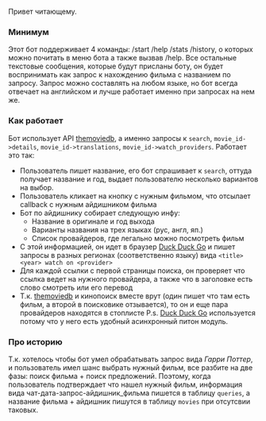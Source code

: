 Привет читающему.

### Минимум
Этот бот поддерживает 4 команды: /start /help /stats /history, о которых можно почитать в меню бота а также вызвав /help. 
Все остальные текстовые сообщения, которые будут присланы боту, он будет воспринимать как запрос к нахождению фильма с названием по запросу.
Запрос можно составлять на любом языке, но бот всегда отвечает на английском и лучше работает именно при запросах на нем же.

### Как работает
Бот использует API [themoviedb](https://themoviedb.org), а именно запросы к `search`, `movie_id->details`, `movie_id->translations`, `movie_id->watch_providers`. Работает это так:
 - Пользователь пишет название, его бот спрашивает к `search`, оттуда получает название и год, выдает пользователю несколько вариантов на выбор.
 - Пользователь кликает на кнопку с нужным фильмом, что отсылает callback с нужным айдишником фильма
 - Бот по айдишнику собирает следующую инфу:
   - Название в оригинале и год выхода
   - Варианты названия на трех языках (рус, англ, яп.)
   - Список провайдеров, где легально можно посмотреть фильм
 - С этой информацией, он идет в браузер [Duck Duck Go](https://duckduckgo.com) и пишет запросы в разных регионах (соответственно языку) вида `<title> <year> watch on <provider>`
 - Для каждой ссылки с первой страницы поиска, он проверяет что ссылка ведет на нужного провайдера, а также что в заголовке есть слово смотреть или его перевод
 - Т.к. [themoviedb](https://themoviedb.org) и кинопоиск вместе врут (один пишет что там есть фильм, а второй в поисковике отзывается), то он и еще пара провайдеров находятся в стоплисте
P.s. [Duck Duck Go](https://duckduckgo.com) используется потому что у него есть удобный асинхронный питон модуль.

### Про историю
Т.к. хотелось чтобы бот умел обрабатывать запрос вида *Гарри Поттер*, и пользователь имел шанс выбрать нужный фильм, все разбите на две фазы: поиск фильма + поиск предложений.
Поэтому, когда пользователь подтверждает что нашел нужный фильм, информация вида чат-дата-запрос-айдишник_фильма пишется в таблицу `queries`, а название фильма + айдишник пишутся в таблицу `movies` при отсутсвии таковых. 
